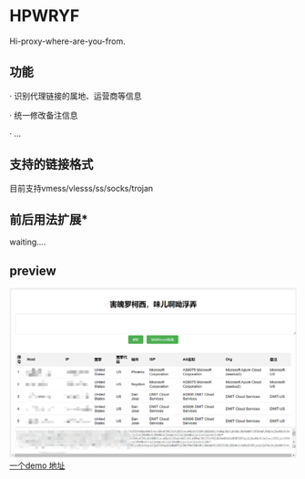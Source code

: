 # HPWRYF
Hi-proxy-where-are-you-from.
##  功能
· 识别代理链接的属地、运营商等信息

· 统一修改备注信息

· ...

## 支持的链接格式
目前支持vmess/vlesss/ss/socks/trojan

## 前后用法扩展*
waiting....

## preview
![图片](/Snipaste.png)
[一个demo 地址](http://v2check.cc.jie02.link)